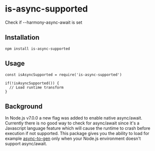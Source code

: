# is-async-supported

Check if --harmony-async-await is set

## Installation

`npm install is-async-supported`

## Usage

```
const isAsyncSupported = require('is-async-supported')

if(!isAsyncSupported()) {
  // Load runtime transform
}
```

## Background

In Node.js v7.0.0 a new flag was added to enable native async/await. Currently there is no good way to check for async/await since it's a Javascript language feature which will cause the runtime to crash before execution if not supported. This package gives you the ability to load for example [async-to-gen](https://github.com/leebyron/async-to-gen) only when your Node.js environment doesn't support async/await.
 

